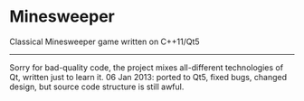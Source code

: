 Minesweeper 
===========

Classical Minesweeper game written on C++11/Qt5

-----------
Sorry for bad-quality code, the project mixes all-different technologies of Qt, written just to learn it.
06 Jan 2013: ported to Qt5, fixed bugs, changed design,  but source code structure is still awful.

